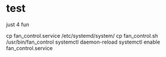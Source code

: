 # test
just 4 fun

cp fan_control.service /etc/systemd/system/
cp fan_control.sh /usr/bin/fan_control
systemctl daemon-reload
systemctl enable fan_control.service

